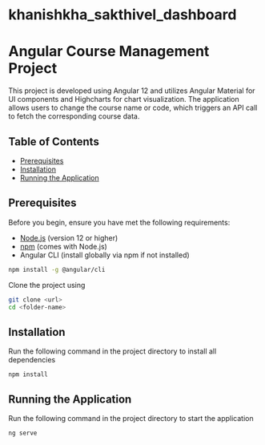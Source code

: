 # khanishkha_sakthivel_dashboard
# Angular Course Management Project

This project is developed using Angular 12 and utilizes Angular Material for UI components and Highcharts for chart visualization. The application allows users to change the course name or code, which triggers an API call to fetch the corresponding course data.

## Table of Contents

- [Prerequisites](#prerequisites)
- [Installation](#installation)
- [Running the Application](#running-the-application)

## Prerequisites

Before you begin, ensure you have met the following requirements:

- [Node.js](https://nodejs.org/) (version 12 or higher)
- [npm](https://www.npmjs.com/) (comes with Node.js)
- Angular CLI (install globally via npm if not installed)

```bash
npm install -g @angular/cli
```
Clone the project using
```bash
git clone <url>
cd <folder-name>
```

## Installation
Run the following command in the project directory to install all dependencies
```
npm install
```

## Running the Application
Run the following command in the project directory to start the application
```bash
ng serve
```

